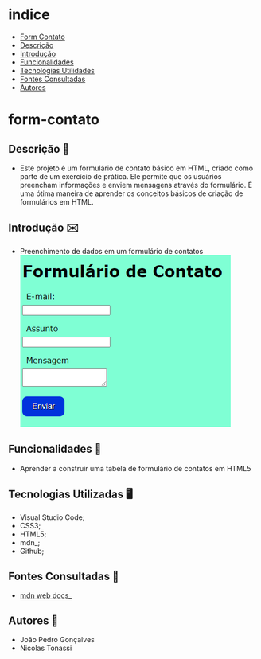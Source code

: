# indice

* [Form Contato](#form-contato)
* [Descrição](#descrição)
* [Introdução](#introdução)
* [Funcionalidades](#funcionalidades)
* [Tecnologias Utilidades](#tecnologias-utilizadas)
* [Fontes Consultadas](#fontes-consultadas)
* [Autores](#autores)

# form-contato

## Descrição 📖
- Este projeto é um formulário de contato básico em HTML, criado como parte de um exercício de prática. Ele permite que os usuários preencham informações e enviem mensagens através do formulário. É uma ótima maneira de aprender os conceitos básicos de criação de formulários em HTML.

## Introdução ✉️
- Preenchimento de dados em um formulário de contatos
![Formulário](img/img.png)

## Funcionalidades 🧠
- Aprender a construir uma tabela de formulário de contatos em HTML5

## Tecnologias Utilizadas 🖥️   
- Visual Studio Code; 
- CSS3; 
- HTML5; 
- mdn_; 
- Github; 

## Fontes Consultadas 🔗
- [mdn web docs_](https://developer.mozilla.org)

## Autores 👥
- João Pedro Gonçalves
- Nicolas Tonassi
